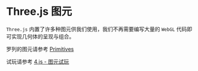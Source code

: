 # Three.js 图元

`Three.js` 内置了许多种图元供我们使用，我们不再需要编写大量的 `WebGL` 代码即可实现几何体的呈现与组合。

罗列的图元请参考 [Primitives](https://threejsfundamentals.org/threejs/lessons/threejs-primitives.html)

试玩请参考 [4.js - 图元试玩](../demo/src/4.js)
